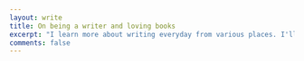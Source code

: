 ```yaml
---
layout: write
title: On being a writer and loving books
excerpt: "I learn more about writing everyday from various places. I'll share my resources here."
comments: false
---
```

